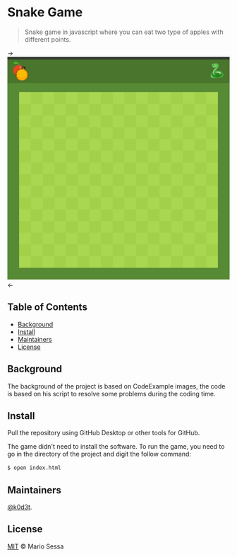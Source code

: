 # Snake Game


> Snake game in javascript where you can eat two type of apples with different points. 




->![Screenshot](img/ground.png)<-




## Table of Contents

- [Background](#background)
- [Install](#install)
- [Maintainers](#maintainers)
- [License](#license)

## Background

The background of the project is based on CodeExample images, the code is based on his script to resolve some problems during the coding time.

## Install

Pull the repository using GitHub Desktop or other tools for GitHub.

The game didn't need to install the software. To run the game, you need to go in the directory of the project and digit the follow command:

```sh
$ open index.html
```

## Maintainers

[@k0d3t](https://github.com/K0D3T).


## License

[MIT](LICENSE) © Mario Sessa
